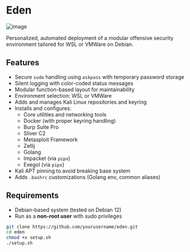 # Eden
![image](https://github.com/user-attachments/assets/91380226-d7b8-4721-9f78-3d7cc8ae539e)

Personalized, automated deployment of a modular offensive security environment tailored for WSL or VMWare on Debian.

## Features
- Secure `sudo` handling using `askpass` with temporary password storage
- Silent logging with color-coded status messages
- Modular function-based layout for maintainability
- Environment selection: WSL or VMWare
- Adds and manages Kali Linux repositories and keyring
- Installs and configures:
  - Core utilities and networking tools
  - Docker (with proper keyring handling)
  - Burp Suite Pro
  - Sliver C2
  - Metasploit Framework
  - Zellij
  - Golang
  - Impacket (via `pipx`)
  - Exegol (via `pipx`)
- Kali APT pinning to avoid breaking base system
- Adds `.bashrc` customizations (Golang env, common aliases)

## Requirements
- Debian-based system (tested on Debian 12)
- Run as a **non-root user** with sudo privileges

```bash
git clone https://github.com/yourusername/eden.git
cd eden
chmod +x setup.sh
./setup.sh
